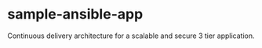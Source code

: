 # sample-ansible-app
Continuous delivery architecture for a scalable and secure 3 tier application.
